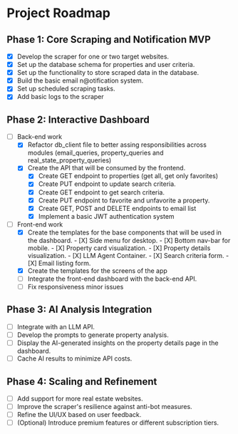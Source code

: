 # Project Roadmap

## Phase 1: Core Scraping and Notification MVP
- [X] Develop the scraper for one or two target websites.
- [X] Set up the database schema for properties and user criteria.
- [x] Set up the functionality to store scraped data in the database.
- [X] Build the basic email n@otification system.
- [X] Set up scheduled scraping tasks.
- [X] Add basic logs to the scraper

## Phase 2: Interactive Dashboard
- [ ] Back-end work
    - [X] Refactor db_client file to better assing responsibilities across modules (email_queries, property_queries and real_state_property_queries)
    - [X] Create the API that will be consumed by the frontend.
        - [X] Create GET endpoint to properties (get all, get only favorites)
        - [X] Create PUT endpoint to update search criteria.
        - [X] Create GET endpoint to get search criteria.
        - [X] Create PUT endpoint to favorite and unfavorite a property.
        - [X] Create GET, POST and DELETE endpoints to email list
        - [X] Implement a basic JWT authentication system

- [ ] Front-end work
    - [X] Create the templates for the base components that will be used in the dashboard.
            - [X] Side menu for desktop.
            - [X] Bottom nav-bar for mobile.
            - [X] Property card visualization.
            - [X] Property details visualization.
            - [X] LLM Agent Container.
            - [X] Search criteria form.
            - [X] Email listing form.
    - [X] Create the templates for the screens of the app
    - [ ] Integrate the front-end dashboard with the back-end API.
    - [ ] Fix responsiveness minor issues

## Phase 3: AI Analysis Integration
- [ ] Integrate with an LLM API.
- [ ] Develop the prompts to generate property analysis.
- [ ] Display the AI-generated insights on the property details page in the dashboard.
- [ ] Cache AI results to minimize API costs.

## Phase 4: Scaling and Refinement
- [ ] Add support for more real estate websites.
- [ ] Improve the scraper's resilience against anti-bot measures.
- [ ] Refine the UI/UX based on user feedback.
- [ ] (Optional) Introduce premium features or different subscription tiers.
